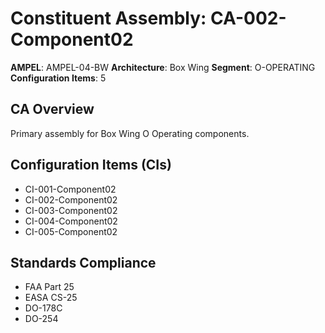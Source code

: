 # Constituent Assembly: CA-002-Component02

**AMPEL**: AMPEL-04-BW
**Architecture**: Box Wing
**Segment**: O-OPERATING
**Configuration Items**: 5

## CA Overview
Primary assembly for Box Wing O Operating components.

## Configuration Items (CIs)
- CI-001-Component02
- CI-002-Component02
- CI-003-Component02
- CI-004-Component02
- CI-005-Component02

## Standards Compliance
- FAA Part 25
- EASA CS-25
- DO-178C
- DO-254
